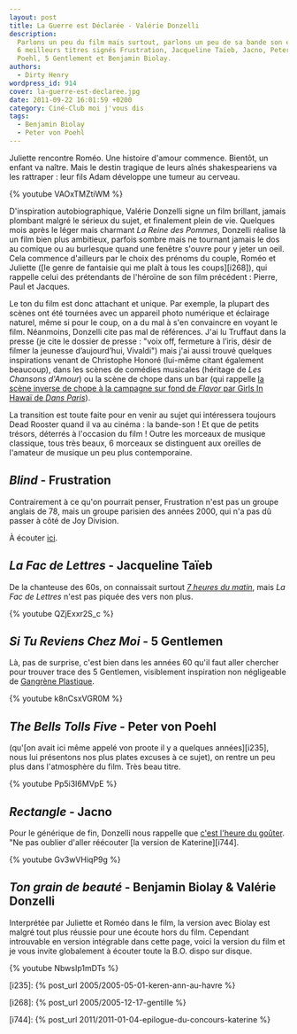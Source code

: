 ```yaml
---
layout: post
title: La Guerre est Déclarée - Valérie Donzelli
description:
  Parlons un peu du film mais surtout, parlons un peu de sa bande son et de ses
  6 meilleurs titres signés Frustration, Jacqueline Taïeb, Jacno, Peter von
  Poehl, 5 Gentlement et Benjamin Biolay.
authors:
  - Dirty Henry
wordpress_id: 914
cover: la-guerre-est-declaree.jpg
date: 2011-09-22 16:01:59 +0200
category: Ciné-Club moi j'vous dis
tags:
  - Benjamin Biolay
  - Peter von Poehl
---
```


Juliette rencontre Roméo. Une histoire d'amour commence. Bientôt, un enfant va
naître. Mais le destin tragique de leurs aînés shakespeariens va les rattraper :
leur fils Adam développe une tumeur au cerveau.

{% youtube VAOxTMZtiWM %}

D'inspiration autobiographique, Valérie Donzelli signe un film brillant, jamais
plombant malgré le sérieux du sujet, et finalement plein de vie. Quelques mois
après le léger mais charmant _La Reine des Pommes_, Donzelli réalise là un film
bien plus ambitieux, parfois sombre mais ne tournant jamais le dos au comique ou
au burlesque quand une fenêtre s'ouvre pour y jeter un oeil. Cela commence
d'ailleurs par le choix des prénoms du couple, Roméo et Juliette ([le genre de
fantaisie qui me plaît à tous les coups][i268]), qui rappelle celui des
prétendants de l'héroïne de son film précédent : Pierre, Paul et Jacques.

Le ton du film est donc attachant et unique. Par exemple, la plupart des scènes
ont été tournées avec un appareil photo numérique et éclairage naturel, même si
pour le coup, on a du mal à s'en convaincre en voyant le film. Néanmoins,
Donzelli cite pas mal de références. J'ai lu Truffaut dans la presse (je cite le
dossier de presse : "voix off, fermeture à l’iris, désir de filmer la jeunesse
d’aujourd’hui, Vivaldi") mais j'ai aussi trouvé quelques inspirations venant de
Christophe Honoré (lui-même citant également beaucoup), dans les scènes de
comédies musicales (héritage de _Les Chansons d'Amour_) ou la scène de chope
dans un bar (qui rappelle
[la scène inverse de chope à la campagne sur fond de _Flavor_ par Girls In Hawaï de _Dans Paris_](http://www.youtube.com/watch?v=yeXKQUSk0Ck)).

La transition est toute faite pour en venir au sujet qui intéressera toujours
Dead Rooster quand il va au cinéma : la bande-son ! Et que de petits trésors,
déterrés à l'occasion du film ! Outre les morceaux de musique classique, tous
très beaux, 6 morceaux se distinguent aux oreilles de l'amateur de musique un
peu plus contemporaine.

## _Blind_ - Frustration

Contrairement à ce qu'on pourrait penser, Frustration n'est pas un groupe
anglais de 78, mais un groupe parisien des années 2000, qui n'a pas dû passer à
côté de Joy Division.

À écouter
[ici](http://www.musicme.com/Frustration/albums/Full-Of-Sorrow-3700368460979.html?play=01).

## _La Fac de Lettres_ - Jacqueline Taïeb

De la chanteuse des 60s, on connaissait surtout
[_7 heures du matin_](http://www.youtube.com/watch?v=guADTFlEHJE), mais _La Fac
de Lettres_ n'est pas piquée des vers non plus.

{% youtube QZjExxr2S_c %}

## _Si Tu Reviens Chez Moi_ - 5 Gentlemen

Là, pas de surprise, c'est bien dans les années 60 qu'il faut aller chercher
pour trouver trace des 5 Gentlemen, visiblement inspiration non négligeable de
[Gangrène Plastique](http://www.youtube.com/watch?v=4eEfDIRaR4c).

{% youtube k8nCsxVGR0M %}

## _The Bells Tolls Five_ - Peter von Poehl

(qu'[on avait ici même appelé von proote il y a quelques années][i235], nous lui
présentons nos plus plates excuses à ce sujet), on rentre un peu plus dans
l'atmosphère du film. Très beau titre.

{% youtube Pp5i3I6MVpE %}

## _Rectangle_ - Jacno

Pour le générique de fin, Donzelli nous rappelle que
[c'est l'heure du goûter](http://www.youtube.com/watch?v=ZQPu374PPq0). "Ne pas
oublier d'aller réécouter [la version de Katerine][i744].

{% youtube Gv3wVHiqP9g %}

## _Ton grain de beauté_ - Benjamin Biolay & Valérie Donzelli

Interprétée par Juliette et Roméo dans le film, la version avec Biolay est
malgré tout plus réussie pour une écoute hors du film. Cependant introuvable en
version intégrable dans cette page, voici la version du film et je vous invite
globalement à écouter toute la B.O. dispo sur disque.

{% youtube NbwsIp1mDTs %}

[i235]: {% post_url 2005/2005-05-01-keren-ann-au-havre %}

[i268]: {% post_url 2005/2005-12-17-gentille %}

[i744]: {% post_url 2011/2011-01-04-epilogue-du-concours-katerine %}

